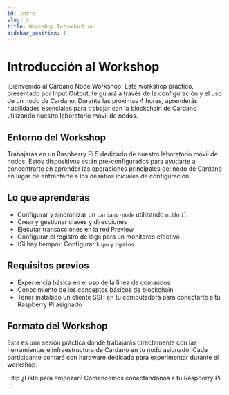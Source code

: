 ```yaml
---
id: intro
slug: /
title: Workshop Introduction
sidebar_position: 1
---
```


# Introducción al Workshop

¡Bienvenido al Cardano Node Workshop! Este workshop práctico, presentado por Input Output, te guiará a través de la configuración y el uso de un nodo de Cardano. Durante las próximas 4 horas, aprenderás habilidades esenciales para trabajar con la blockchain de Cardano utilizando nuestro laboratorio móvil de nodos.

## Entorno del Workshop

Trabajarás en un Raspberry Pi 5 dedicado de nuestro laboratorio móvil de nodos. Estos dispositivos están pre-configurados para ayudarte a concentrarte en aprender las operaciones principales del nodo de Cardano en lugar de enfrentarte a los desafíos iniciales de configuración.

## Lo que aprenderás

- Configurar y sincronizar un `cardano-node` utilizando `mithril`
- Crear y gestionar claves y direcciones
- Ejecutar transacciones en la red Preview
- Configurar el registro de logs para un monitoreo efectivo
- (Si hay tiempo): Configurar `kupo` y `ogmios`

## Requisitos previos

- Experiencia básica en el uso de la línea de comandos
- Conocimiento de los conceptos básicos de blockchain
- Tener instalado un cliente SSH en tu computadora para conectarte a tu Raspberry Pi asignado

## Formato del Workshop

Esta es una sesión práctica donde trabajarás directamente con las herramientas e infraestructura de Cardano en tu nodo asignado. Cada participante contará con hardware dedicado para experimentar durante el workshop.

:::tip ¿Listo para empezar?
Comencemos conectándonos a tu Raspberry Pi.
:::

